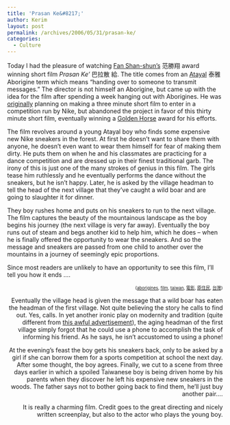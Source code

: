 ```yaml
---
title: 'Prasan Ke&#8217;'
author: Kerim
layout: post
permalink: /archives/2006/05/31/prasan-ke/
categories:
  - Culture
---
```

Today I had the pleasure of watching <a href="http://allstar-cine.myweb.hinet.net/html/about-us.html" onclick="_gaq.push(['_trackEvent', 'outbound-article', 'http://allstar-cine.myweb.hinet.net/html/about-us.html', 'Fan Shan-shun&#8217;s']);" >Fan Shan-shun&#8217;s</a> 范勝翔 award winning short film *Prasan Ke&#8217;* 巴拉散 給. The title comes from an <a href="http://en.wikipedia.org/wiki/Atayal" onclick="_gaq.push(['_trackEvent', 'outbound-article', 'http://en.wikipedia.org/wiki/Atayal', 'Atayal']);" >Atayal</a> 泰雅 Aborigine term which means &#8220;handing over to someone to transmit messages.&#8221; The director is not himself an Aborigine, but came up with the idea for the film after spending a week hanging out with Aborigines. He was <a href="http://www.gowisdom.com.tw/mydpi.nsf/0/EF0FF28F95E2CA2A4825709A00145C87?OpenDocument" onclick="_gaq.push(['_trackEvent', 'outbound-article', 'http://www.gowisdom.com.tw/mydpi.nsf/0/EF0FF28F95E2CA2A4825709A00145C87?OpenDocument', 'originally']);" >originally</a> planning on making a three minute short film to enter in a competition run by Nike, but abandoned the project in favor of this thirty minute short film, eventually winning a <a href="http://www.goldenhorse.org.tw/2005/ch/mp_4.php?m_id=761" onclick="_gaq.push(['_trackEvent', 'outbound-article', 'http://www.goldenhorse.org.tw/2005/ch/mp_4.php?m_id=761', 'Golden Horse']);" >Golden Horse</a> award for his efforts.

The film revolves around a young Atayal boy who finds some expensive new Nike sneakers in the forest. At first he doesn&#8217;t want to share them with anyone, he doesn&#8217;t even want to wear them himself for fear of making them dirty. He puts them on when he and his classmates are practicing for a dance competition and are dressed up in their finest traditional garb. The irony of this is just one of the many strokes of genius in this film. The girls tease him ruthlessly and he eventually performs the dance without the sneakers, but he isn&#8217;t happy. Later, he is asked by the village headman to tell the head of the next village that they&#8217;ve caught a wild boar and are going to slaughter it for dinner.

They boy rushes home and puts on his sneakers to run to the next village. The film captures the beauty of the mountainous landscape as the boy begins his journey (the next village is very far away). Eventually the boy runs out of steam and begs another kid to help him, which he does &#8211; when he is finally offered the opportunity to wear the sneakers. And so the message and sneakers are passed from one child to another over the mountains in a journey of seemingly epic proportions.

Since most readers are unlikely to have an opportunity to see this film, I&#8217;ll tell you how it ends &#8230;.  
<!-- technorati tags start -->

<div style="text-align:right;">
  <span style="font-size:x-small;">{<a href="http://www.technorati.com/tag/aborigines" onclick="_gaq.push(['_trackEvent', 'outbound-article', 'http://www.technorati.com/tag/aborigines', 'aborigines']);"  rel="tag">aborigines</a>, <a href="http://www.technorati.com/tag/film" onclick="_gaq.push(['_trackEvent', 'outbound-article', 'http://www.technorati.com/tag/film', 'film']);"  rel="tag">film</a>, <a href="http://www.technorati.com/tag/taiwan" onclick="_gaq.push(['_trackEvent', 'outbound-article', 'http://www.technorati.com/tag/taiwan', 'taiwan']);"  rel="tag">taiwan</a>, <a href="http://www.technorati.com/tag/電影" onclick="_gaq.push(['_trackEvent', 'outbound-article', 'http://www.technorati.com/tag/電影', '電影']);"  rel="tag">電影</a>, <a href="http://www.technorati.com/tag/原住民" onclick="_gaq.push(['_trackEvent', 'outbound-article', 'http://www.technorati.com/tag/原住民', '原住民']);"  rel="tag">原住民</a>, <a href="http://www.technorati.com/tag/台灣" onclick="_gaq.push(['_trackEvent', 'outbound-article', 'http://www.technorati.com/tag/台灣', '台灣']);"  rel="tag">台灣</a>}</span>


<!-- technorati tags end -->

  
<!--more-->

  
Eventually the village head is given the message that a wild boar has eaten the headman of the first village. Not quite believing the story he calls to find out. Yes, calls. In yet another ironic play on modernity and tradition (quite different from <a href="http://savageminds.org/2006/04/16/the-tablet-computer-and-the-native-girl/" onclick="_gaq.push(['_trackEvent', 'outbound-article', 'http://savageminds.org/2006/04/16/the-tablet-computer-and-the-native-girl/', 'this awful advertisement']);" >this awful advertisement</a>), the aging headman of the first village simply forgot that he could use a phone to accomplish the task of informing his friend. As he says, he isn&#8217;t accustomed to using a phone!

At the evening&#8217;s feast the boy gets his sneakers back, only to be asked by a girl if she can borrow them for a sports competition at school the next day. After some thought, the boy agrees. Finally, we cut to a scene from three days earlier in which a spoiled Taiwanese boy is being driven home by his parents when they discover he left his expensive new sneakers in the woods. The father says not to bother going back to find them, he&#8217;ll just buy another pair&#8230;.

It is really a charming film. Credit goes to the great directing and nicely written screenplay, but also to the actor who plays the young boy.

